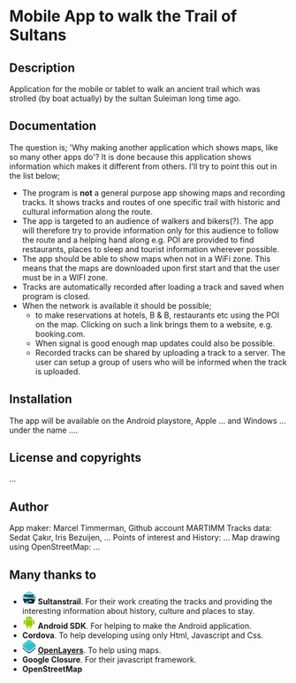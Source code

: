 # Mobile App to walk the Trail of Sultans

## Description

Application for the mobile or tablet to walk an ancient trail which was strolled (by boat actually) by the sultan Suleiman long time ago.

## Documentation

The question is; 'Why making another application which shows maps, like so many other apps do'? It is done because this application shows information which makes it different from others. I'll try to point this out in the list below;

* The program is **not** a general purpose app showing maps and recording tracks. It shows tracks and routes of one specific trail with historic and cultural information along the route.
* The app is targeted to an audience of walkers and bikers(?). The app will therefore try to provide information only for this audience to follow the route and a helping hand along e.g. POI are provided to find restaurants, places to sleep and tourist information wherever possible.
* The app should be able to show maps when not in a WiFi zone. This means that the maps are downloaded upon first start and that the user must be in a WIFI zone.
* Tracks are automatically recorded after loading a track and saved when program is closed.
* When the network is available it should be possible;
  * to make reservations at hotels, B & B, restaurants etc using the POI on the map. Clicking on such a link brings them to a website, e.g. booking.com.
  * When signal is good enough map updates could also be possible.
  * Recorded tracks can be shared by uploading a track to a server. The user can setup a group of users who will be informed when the track is uploaded.

## Installation
The app will be available on the Android playstore, Apple ... and Windows ... under the name ....

## License and copyrights

...

## Author

App maker: Marcel Timmerman, Github account MARTIMM
Tracks data: Sedat Çakır, Iris Bezuijen, ...
Points of interest and History: ...
Map drawing using OpenStreetMap: ...

## Many thanks to

* ![logo](doc/Data/Logo/Sultanstrail_Logo-24x24.png) **Sultanstrail**. For their work creating the tracks and providing the interesting information about history, culture and places to stay.
* ![logo](doc/Data/Icons/android02-24x24.png) **Android SDK**. For helping to make the Android application.
* **Cordova**. To help developing using only Html, Javascript and Css.
* ![logo](doc/Data/Logo/logo70-24x24.png) [**OpenLayers**][OLayers]. To help using maps.
* **Google Closure**. For their javascript framework.
* **OpenStreetMap**




[OLayers]: (http://openlayers.org/)
[release]: https://github.com/MARTIMM/Library/blob/master/doc/CHANGES.md
[todo]: https://github.com/MARTIMM/Library/blob/master/doc/TODO.md
[man]: https://github.com/MARTIMM/Library/blob/master/doc/manual.pdf
[requir]: https://github.com/MARTIMM/Library/blob/master/doc/requirements.pdf
